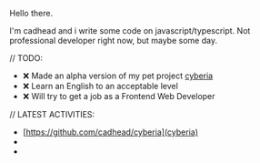 Hello there.

I'm cadhead and i write some code on javascript/typescript. Not professional developer right now, but maybe some day.

// TODO:

- ❌ Made an alpha version of my pet project [cyberia](cyberia)
- ❌ Learn an English to an acceptable level
- ❌ Will try to get a job as a Frontend Web Developer
 
// LATEST ACTIVITIES:
- [https://github.com/cadhead/cyberia](cyberia)
-
-
